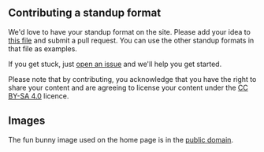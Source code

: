 ## Contributing a standup format

We'd love to have your standup format on the site. Please add your idea to [this file](https://github.com/rouanw/fun-standups/edit/master/src/standup-data.js) and submit a pull request. You can use the other standup formats in that file as examples.

If you get stuck, just [open an issue](https://github.com/rouanw/fun-standups/issues/new) and we'll help you get started.

Please note that by contributing, you acknowledge that you have the right to share your content and are agreeing to license your content under the [CC BY-SA 4.0](https://creativecommons.org/licenses/by-sa/4.0/) licence.

## Images

The fun bunny image used on the home page is in the [public domain](http://www.publicdomainfiles.com/show_file.php?id=13951386016861).
